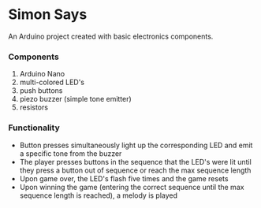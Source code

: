 # Simon Says #
An Arduino project created with basic electronics components.

### Components ###
  1. Arduino Nano
  2. multi-colored LED's
  3. push buttons
  4. piezo buzzer (simple tone emitter)
  5. resistors

### Functionality ###
  - Button presses simultaneously light up the corresponding LED and emit a specific tone from the buzzer
  - The player presses buttons in the sequence that the LED's were lit until they press a button out of sequence or reach the max sequence length
  - Upon game over, the LED's flash five times and the game resets
  - Upon winning the game (entering the correct sequence until the max sequence length is reached), a melody is played
